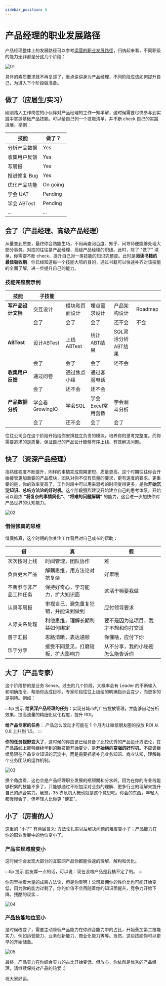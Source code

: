 ```yaml
---
sidebar_position: 6
---
```


# 产品经理的职业发展路径 

产品经理整体上的发展路径可以参考[运营的职业发展路径](https://cpjlrmsc.feishu.cn/wiki/BbOKwBnmni4QYJkacW6cNVg8nbh)，归纳起来看，不同职级的能力无非都是分这几个阶段：

![01](/img/product/career-path_images/01.png)

具体的素质要求就不再复述了，重点讲讲身为产品经理，不同阶段应该如何提升自己，为进入下个阶段做准备。

## 做了（应届生/实习）

刚刚踏入工作岗位的小伙伴对产品经理的工作一知半解，这时候需要尽快参与到实践中掌握基础产品技能。可以给自己列一个技能清单，并不断 check 自己的实践进展，举例：

| 技能 | 做了？ |
|------|--------|
| 分析产品数据 | Yes |
| 收集用户反馈 | Yes |
| 写周报 | Yes |
| 推进修复 Bug | Yes |
| 优化产品功能 | On going |
| 学会 UAT | Pending |
| 学会 ABTest | Pending |
| ... | ... |

## 会了（产品经理、高级产品经理）

从量变到质变，最终你会熟能生巧，不用再查阅百度、知乎、问导师便能够处理大部分事务。对应的往往是产品经理、高级产品经理的职级。此时，除了 "做了" 清单，你需要不断 check、提升自己对一类技能的知识完整度。此时是**阅读书籍的最佳吸收期**，你已经知道每一个技能大项的目的，通过书籍可以快速补齐对该技能的全面了解，进一步提升自己的能力。

### 技能完整度示例

| 技能 | 子技能 | | | | |
|------|--------|---|---|---|---|
| **写产品设计文档** | 交互设计 | 模块和页面设计 | 埋点需求设计 | 产品架构设计 | Roadmap |
| | 会了 | 会了 | 会了 | 还不会 | 不会 |
| **ABTest** | 设计ABTest | 上线ABTest | 统计ABT结果 | SQL灵活分析ABT结果 | |
| | 会了 | 会了 | 会了 | 还不会 | |
| **收集用户反馈** | 通过问卷 | 通过焦点小组 | 通过客服电话 | | |
| | 会了 | 还不会 | 还不会 | | |
| **产品数据分析** | 学会看GrowingIO | 学会SQL | 学会Excel常用函数 | 学会漏斗分析 | |
| | 会了 | 还不会 | 会了 | 会了 | |

往往公司会在这个阶段开始给你安排独立负责的模块，培养你的思考完整度。而你需要追求的是质量，保证自己的产品设计能够有序上线、有效解决问题。

## 快了（资深产品经理）

指熟练程度不断提升，同样的事情完成周期更短、质量更高。这个时期往往你会开始接管更加重要的产品模块，团队对你不仅有质量的要求，更有速度的要求。更重要的是，你的效率变高了，工作时段中可以用来思考的时间变得更多，是你**开始沉淀知识、总结方法论的好时机**。这个阶段强烈建议开始建立自己的思考体系，开始可以锻炼 **"将复杂的事情简化"、"将难的问题解耦"** 的能力，这会进一步加快你对产品世界的认知能力。

![02](/img/product/career-path_images/02.png)

### 借假修真的思维

借假修真，这个时期的你关注工作背后对自己成长的帮助：

| 借 | 真 | 假 |
|------|--------|--------|
| 次次按时上线 | 时间管理，团队协作 | 难 |
| 负责更大产品 | 解耦思维，用方法论对抗复杂 | 好累哦 |
| 不断参与非产品工种任务 | 保持好奇心，学习能力，扩大知识面 | 这活干嘛要我做 |
| 认真写周报 | 审视自己，避免重复犯错，并能说到做到 | 应付领导要求 |
| 人际关系处理 | 利他思维，理解长期利益如何绑定 | 要不是因为这项目，我才不想和你打交道 |
| 善于汇报 | 思路清晰，表达通顺 | 你懂啥，应付下你 |
| 乐于分享 | 接受不同意见，打磨短板，扩大影响力 | 从不分享，我的小秘密怎么能告诉你 |

## 大了（产品专家）

这个阶段拼的是业务 Sense。过去的几个阶段，大概率会有 Leader 的不断输入和明确指令，帮助你达成目标。专家阶段往往上级给的明确指示会变少，而更多的是期待。例如：

:::tip 提示
**给资深产品经理的任务**：实现分城市的广告投放管理，并能够自动分析效果，提高流量的精细化优化程度，提升 ROI。

**给产品专家的任务**：
产品怎么改动才可能在 1 个月内让微信朋友圈的投放 ROI 从 0.8 上升到 1.5。
:::

**你的任务视野变大了**，这时候的你应该已经具备了比较优秀的产品设计方法论，在产品路线上能够继续学到的新技能开始变少，是**开始横向变强的好时机**。不应该继续局限在产品专业知识的沉淀中，而是需要抓紧补充业务知识、商业认知，理解每个业务团队的运作机制。

![03](/img/product/career-path_images/03.png)

换个角度看，这也会是产品经理职业发展的瓶颈期和分水岭，因为在你的专业线能够积累的技能不多了，只能够通过不断加深对业务的理解、更多行业的理解来提升自己的综合实力。我想，35 岁危机大概也就是这个意思吧。你会的东西，年轻人都慢慢会了，但年轻人比你更 "便宜"。

## 小了（厉害的人）

这里的 "小了" 有两层含义: 方法论扎实以后解决问题的难度变小了；产品能力在你的职业发展中的地位变小了。

### 产品实现难度变小

这时候你会发现大部分的互联网产品你都能快速的理解、解构和优化。

:::tip 提示
脸皮厚一点的话，可以说：现在没啥产品是我搞不定了的。
:::

你兜里揣着大量的成熟方法论，但是你贵啊！公司雇佣你的性价比也可能开始变低，因为你的能力过剩了，你的价值不会再随着你的知识面提升，竞争力开始下降。残酷的现实...

![04](/img/product/career-path_images/04.png)

### 产品技能地位变小

是时候改变了，需要主动降低产品能力在你综合能力中的占比，开始叠加第二技能实力，例如运营能力、业务创新能力、商业化能力等等。当然，这些技能你可以更早的开始储备。

![05](/img/product/career-path_images/05.png)

最终，产品实力在你综合实力的占比开始变低，但放心，你依然是优秀的产品经理，请继续保持对产品的热爱 :）

祝大家好运。
